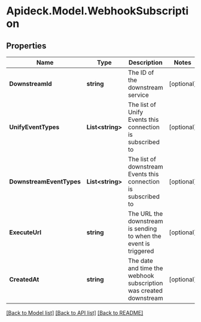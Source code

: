 # Apideck.Model.WebhookSubscription

## Properties

Name | Type | Description | Notes
------------ | ------------- | ------------- | -------------
**DownstreamId** | **string** | The ID of the downstream service | [optional] 
**UnifyEventTypes** | **List&lt;string&gt;** | The list of Unify Events this connection is subscribed to | [optional] 
**DownstreamEventTypes** | **List&lt;string&gt;** | The list of downstream Events this connection is subscribed to | [optional] 
**ExecuteUrl** | **string** | The URL the downstream is sending to when the event is triggered | [optional] 
**CreatedAt** | **string** | The date and time the webhook subscription was created downstream | [optional] 

[[Back to Model list]](../README.md#documentation-for-models) [[Back to API list]](../README.md#documentation-for-api-endpoints) [[Back to README]](../README.md)

